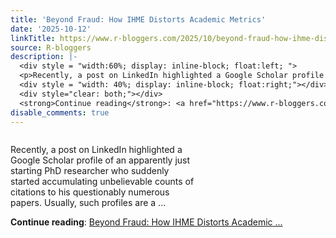 ```yaml
---
title: 'Beyond Fraud: How IHME Distorts Academic Metrics'
date: '2025-10-12'
linkTitle: https://www.r-bloggers.com/2025/10/beyond-fraud-how-ihme-distorts-academic-metrics/
source: R-bloggers
description: |-
  <div style = "width:60%; display: inline-block; float:left; ">
  <p>Recently, a post on LinkedIn highlighted a Google Scholar profile of an apparently just starting PhD researcher who suddenly started accumulating unbelievable counts of citations to his questionably numerous papers. Usually, such profiles are a ...</p></div>
  <div style = "width: 40%; display: inline-block; float:right;"></div>
  <div style="clear: both;"></div>
  <strong>Continue reading</strong>: <a href="https://www.r-bloggers.com/2025/10/beyond-fraud-how-ihme-distorts-academic-metrics/">Beyond Fraud: How IHME Distorts Academic ...
disable_comments: true
---
```

<div style = "width:60%; display: inline-block; float:left; ">
<p>Recently, a post on LinkedIn highlighted a Google Scholar profile of an apparently just starting PhD researcher who suddenly started accumulating unbelievable counts of citations to his questionably numerous papers. Usually, such profiles are a ...</p></div>
<div style = "width: 40%; display: inline-block; float:right;"></div>
<div style="clear: both;"></div>
<strong>Continue reading</strong>: <a href="https://www.r-bloggers.com/2025/10/beyond-fraud-how-ihme-distorts-academic-metrics/">Beyond Fraud: How IHME Distorts Academic ...